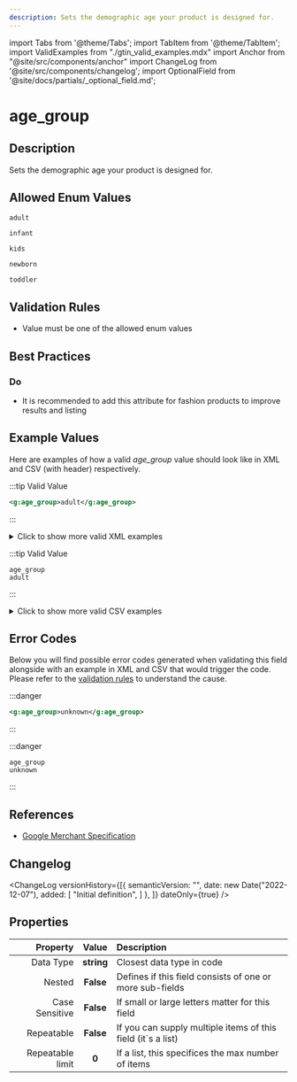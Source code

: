 ```yaml
---
description: Sets the demographic age your product is designed for.
---
```


import Tabs from '@theme/Tabs';
import TabItem from '@theme/TabItem';
import ValidExamples from "./gtin_valid_examples.mdx"
import Anchor from "@site/src/components/anchor"
import ChangeLog from '@site/src/components/changelog';
import OptionalField from '@site/docs/partials/_optional_field.md';

# age_group

<OptionalField/>

## Description

Sets the demographic age your product is designed for.



## Allowed Enum Values

```
adult
```
```
infant
```
```
kids
```
```
newborn
```
```
toddler
```


## Validation Rules

- Value must be one of the allowed enum values


## Best Practices


### Do

- It is recommended to add this attribute for fashion products to improve results and listing





## Example Values

Here are examples of how a valid *age_group* value  should look like in XML and CSV (with header) respectively.

<Tabs>
  <TabItem value="valid_xml" label="XML" default>

:::tip Valid Value

```xml
<g:age_group>adult</g:age_group>
```

:::

<details>
  <summary>Click to show more valid XML examples</summary>
  <div>

```xml
<g:age_group>adult</g:age_group>
```

```xml
<g:age_group>infant</g:age_group>
```

```xml
<g:age_group>kids</g:age_group>
```

```xml
<g:age_group>newborn</g:age_group>
```

```xml
(empty string)
```

```xml
<g:age_group>toddler</g:age_group>
```


  </div>
</details>

 </TabItem>
  <TabItem value="valid_csv" label="CSV">

:::tip Valid Value

```csv
age_group
adult
```

:::

<details>
  <summary>Click to show more valid CSV examples</summary>
  <div>

```csv
age_group
adult
```

```csv
age_group
infant
```

```csv
age_group
kids
```

```csv
age_group
newborn
```

```csv
age_group
""
```

```csv
age_group
toddler
```


  </div>
</details>

  </TabItem>
</Tabs>

## Error Codes

Below you will find possible error codes generated when validating this field alongside with an example in XML and CSV that would trigger the code. Please refer to the [validation rules](#validation-rules) to understand the cause.

<Tabs>
  <TabItem value="invalid_xml" label="XML" default>

:::danger <Anchor id="validation_invalid_enum" title="validation_invalid_enum" /> 

```xml
<g:age_group>unknown</g:age_group>
```

:::


 </TabItem>
  <TabItem value="invalid_csv" label="CSV">

:::danger <Anchor id="validation_invalid_enum" title="validation_invalid_enum" /> 

```csv
age_group
unknown
```

:::


  </TabItem>
</Tabs>

## References
- [Google Merchant Specification](https://support.google.com/merchants/answer/6324463)

## Changelog
<ChangeLog versionHistory={[{
    semanticVersion: "",
    date: new Date("2022-12-07"),
added: [
"Initial definition",
    ]  },
]} dateOnly={true} />

## Properties

|     **Property** |         **Value**          | **Description**                                              |
|-----------------:|:--------------------------:|:-------------------------------------------------------------|
|        Data Type |    **string**     | Closest data type in code                                    |
|           Nested |      **False**      | Defines if this field consists of one or more sub-fields     |
|   Case Sensitive |  **False**  | If small or large letters matter for this field              |
|       Repeatable |    **False**    | If you can supply multiple items of this field (it´s a list) |
| Repeatable limit | **0** | If a list, this specifices the max number of items           |